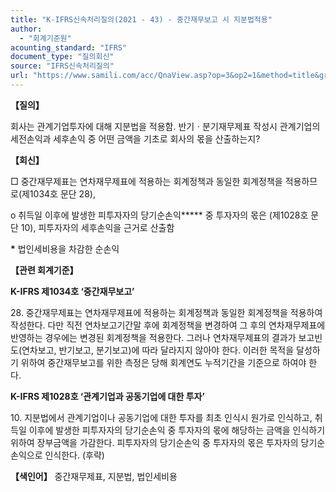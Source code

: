 ```yaml
---
title: "K-IFRS신속처리질의(2021 - 43) - 중간재무보고 시 지분법적용"
author:
  - "회계기준원"
acounting_standard: "IFRS"
document_type: "질의회신"
source: "IFRS신속처리질의"
url: "https://www.samili.com/acc/QnaView.asp?op=3&op2=1&method=title&group=2124-15;1&orgcode=3&searchword=&page=20&code=K%2DIFRS%EC%8B%A0%EC%86%8D%EC%B2%98%EB%A6%AC%EC%A7%88%EC%9D%98%2D43%3A20210720"
---
```

**【질의】**

  

회사는 관계기업투자에 대해 지분법을 적용함. 반기ㆍ분기재무제표 작성시 관계기업의 세전손익과 세후손익 중 어떤 금액을 기초로 회사의 몫을 산출하는지?

  
  

**【회신】**

  

□ 중간재무제표는 연차재무제표에 적용하는 회계정책과 동일한 회계정책을 적용하므로(제1034호 문단 28),

  

o 취득일 이후에 발생한 피투자자의 당기순손익**\*** 중 투자자의 몫은 (제1028호 문단 10), 피투자자의 세후손익을 근거로 산출함

**\*** 법인세비용을 차감한 순손익

  
  

**【관련 회계기준】**

  

**K-IFRS 제1034호 ‘중간재무보고’**

  

28\. 중간재무제표는 연차재무제표에 적용하는 회계정책과 동일한 회계정책을 적용하여 작성한다. 다만 직전 연차보고기간말 후에 회계정책을 변경하여 그 후의 연차재무제표에 반영하는 경우에는 변경된 회계정책을 적용한다. 그러나 연차재무제표의 결과가 보고빈도(연차보고, 반기보고, 분기보고)에 따라 달라지지 않아야 한다. 이러한 목적을 달성하기 위하여 중간재무보고를 위한 측정은 당해 회계연도 누적기간을 기준으로 하여야 한다.

  
  

**K-IFRS 제1028호 ‘관계기업과 공동기업에 대한 투자’**

  

10\. 지분법에서 관계기업이나 공동기업에 대한 투자를 최초 인식시 원가로 인식하고, 취득일 이후에 발생한 피투자자의 당기순손익 중 투자자의 몫에 해당하는 금액을 인식하기 위하여 장부금액을 가감한다. 피투자자의 당기순손익 중 투자자의 몫은 투자자의 당기순손익으로 인식한다. (후략)

  
  

**【색인어】** 중간재무제표, 지분법, 법인세비용

